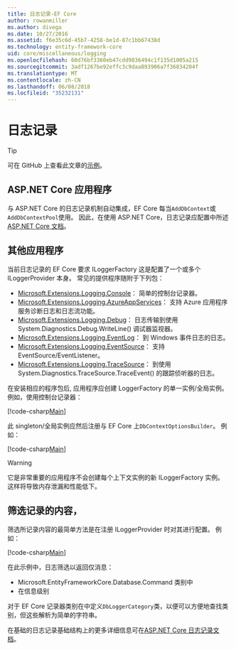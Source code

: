 ```yaml
---
title: 日志记录-EF Core
author: rowanmiller
ms.author: divega
ms.date: 10/27/2016
ms.assetid: f6e35c6d-45b7-4258-be1d-87c1bb67438d
ms.technology: entity-framework-core
uid: core/miscellaneous/logging
ms.openlocfilehash: 60d76bf3360eb47cdd9836494c1f135d1005a215
ms.sourcegitcommit: 3adf1267be92effc3c9daa893906a7f36834204f
ms.translationtype: MT
ms.contentlocale: zh-CN
ms.lasthandoff: 06/08/2018
ms.locfileid: "35232131"
---
```

# <a name="logging"></a>日志记录

> [!TIP]  
> 可在 GitHub 上查看此文章的[示例](https://github.com/aspnet/EntityFramework.Docs/tree/master/samples/core/Miscellaneous/Logging)。

## <a name="aspnet-core-applications"></a>ASP.NET Core 应用程序

与 ASP.NET Core 的日志记录机制自动集成，EF Core 每当`AddDbContext`或`AddDbContextPool`使用。 因此，在使用 ASP.NET Core，日志记录应配置中所述[ASP.NET Core 文档](https://docs.microsoft.com/en-us/aspnet/core/fundamentals/logging?tabs=aspnetcore2x)。

## <a name="other-applications"></a>其他应用程序

当前日志记录的 EF Core 要求 ILoggerFactory 这是配置了一个或多个 ILoggerProvider 本身。 常见的提供程序随附于下列包：

* [Microsoft.Extensions.Logging.Console](https://www.nuget.org/packages/Microsoft.Extensions.Logging.Console/)： 简单的控制台记录器。
* [Microsoft.Extensions.Logging.AzureAppServices](https://www.nuget.org/packages/Microsoft.Extensions.Logging.AzureAppServices/)： 支持 Azure 应用程序服务诊断日志和日志流功能。
* [Microsoft.Extensions.Logging.Debug](https://www.nuget.org/packages/Microsoft.Extensions.Logging.Debug/)： 日志传输到使用 System.Diagnostics.Debug.WriteLine() 调试器监视器。
* [Microsoft.Extensions.Logging.EventLog](https://www.nuget.org/packages/Microsoft.Extensions.Logging.EventLog/)： 到 Windows 事件日志的日志。
* [Microsoft.Extensions.Logging.EventSource](https://www.nuget.org/packages/Microsoft.Extensions.Logging.EventSource/)： 支持 EventSource/EventListener。
* [Microsoft.Extensions.Logging.TraceSource](https://www.nuget.org/packages/Microsoft.Extensions.Logging.TraceSource/)： 到使用 System.Diagnostics.TraceSource.TraceEvent() 的跟踪侦听器的日志。

在安装相应的程序包后, 应用程序应创建 LoggerFactory 的单一实例/全局实例。 例如，使用控制台记录器：

[!code-csharp[Main](../../../samples/core/Miscellaneous/Logging/Logging/BloggingContext.cs#DefineLoggerFactory)]

此 singleton/全局实例应然后注册与 EF Core 上`DbContextOptionsBuilder`。 例如：

[!code-csharp[Main](../../../samples/core/Miscellaneous/Logging/Logging/BloggingContext.cs#RegisterLoggerFactory)]

> [!WARNING]
> 它是非常重要的应用程序不会创建每个上下文实例的新 ILoggerFactory 实例。 这样将导致内存泄漏和性能低下。

## <a name="filtering-what-is-logged"></a>筛选记录的内容，

筛选所记录内容的最简单方法是在注册 ILoggerProvider 时对其进行配置。 例如：

[!code-csharp[Main](../../../samples/core/Miscellaneous/Logging/Logging/BloggingContextWithFiltering.cs#DefineLoggerFactory)]

在此示例中，日志筛选以返回仅消息：
 * Microsoft.EntityFrameworkCore.Database.Command 类别中
 * 在信息级别

对于 EF Core 记录器类别在中定义`DbLoggerCategory`类，以便可以方便地查找类别，但这些解析为简单的字符串。

在基础的日志记录基础结构上的更多详细信息可在[ASP.NET Core 日志记录文档](https://docs.microsoft.com/en-us/aspnet/core/fundamentals/logging?tabs=aspnetcore2x)。
